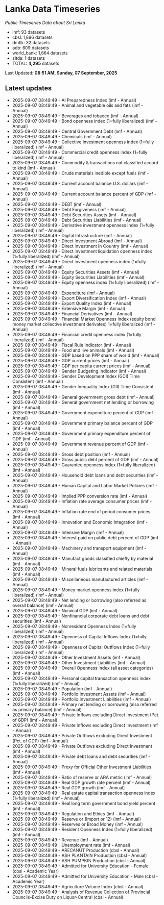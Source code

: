 # Lanka Data Timeseries
*Public Timeseries Data about Sri Lanka*

* imf: 93 datasets
* cbsl: 1,896 datasets
* dmtlk: 32 datasets
* adb: 609 datasets
* world_bank: 1,664 datasets
* sltda: 1 datasets
* TOTAL: **4,295** datasets

Last Updated: **08:51 AM, Sunday, 07 September, 2025**

## Latest updates

* 2025-09-07 08:49:49 - AI Preparedness Index (imf - Annual)
* 2025-09-07 08:49:49 - Animal and vegetable oils and fats (imf - Annual)
* 2025-09-07 08:49:49 - Beverages and tobacco (imf - Annual)
* 2025-09-07 08:49:49 - Bond openness index (1=fully liberalized) (imf - Annual)
* 2025-09-07 08:49:49 - Central Government Debt (imf - Annual)
* 2025-09-07 08:49:49 - Chemicals (imf - Annual)
* 2025-09-07 08:49:49 - Collective investment openness index (1=fully liberalized) (imf - Annual)
* 2025-09-07 08:49:49 - Commercial credit openness index (1=fully liberalized) (imf - Annual)
* 2025-09-07 08:49:49 - Commodity & transactions not classified accord to kind (imf - Annual)
* 2025-09-07 08:49:49 - Crude materials inedible except fuels (imf - Annual)
* 2025-09-07 08:49:49 - Current account balance U.S. dollars (imf - Annual)
* 2025-09-07 08:49:49 - Current account balance percent of GDP (imf - Annual)
* 2025-09-07 08:49:49 - DEBT (imf - Annual)
* 2025-09-07 08:49:49 - Debt Forgiveness (imf - Annual)
* 2025-09-07 08:49:49 - Debt Securities Assets (imf - Annual)
* 2025-09-07 08:49:49 - Debt Securities Liabilities (imf - Annual)
* 2025-09-07 08:49:49 - Derivative investment openness index (1=fully liberalized) (imf - Annual)
* 2025-09-07 08:49:49 - Digital Infrastructure (imf - Annual)
* 2025-09-07 08:49:49 - Direct Investment Abroad (imf - Annual)
* 2025-09-07 08:49:49 - Direct Investment In Country (imf - Annual)
* 2025-09-07 08:49:49 - Direct investment liquidation openness index (1=fully liberalized) (imf - Annual)
* 2025-09-07 08:49:49 - Direct investment openness index (1=fully liberalized) (imf - Annual)
* 2025-09-07 08:49:49 - Equity Securities Assets (imf - Annual)
* 2025-09-07 08:49:49 - Equity Securities Liabilities (imf - Annual)
* 2025-09-07 08:49:49 - Equity openness index (1=fully liberalized) (imf - Annual)
* 2025-09-07 08:49:49 - Expenditure (imf - Annual)
* 2025-09-07 08:49:49 - Export Diversification Index (imf - Annual)
* 2025-09-07 08:49:49 - Export Quality Index (imf - Annual)
* 2025-09-07 08:49:49 - Extensive Margin (imf - Annual)
* 2025-09-07 08:49:49 - Financial Derivatives (imf - Annual)
* 2025-09-07 08:49:49 - Financial Market Openness Index (equity bond money market collective investment derivates) 1=fully liberalized (imf - Annual)
* 2025-09-07 08:49:49 - Financial credit openness index (1=fully liberalized) (imf - Annual)
* 2025-09-07 08:49:49 - Fiscal Rule Indicator (imf - Annual)
* 2025-09-07 08:49:49 - Food and live animals (imf - Annual)
* 2025-09-07 08:49:49 - GDP based on PPP share of world (imf - Annual)
* 2025-09-07 08:49:49 - GDP current prices (imf - Annual)
* 2025-09-07 08:49:49 - GDP per capita current prices (imf - Annual)
* 2025-09-07 08:49:49 - Gender Budgeting Indicator (imf - Annual)
* 2025-09-07 08:49:49 - Gender Development Index (GDI) Time Consistent (imf - Annual)
* 2025-09-07 08:49:49 - Gender Inequality Index (GII) Time Consistent (imf - Annual)
* 2025-09-07 08:49:49 - General government gross debt (imf - Annual)
* 2025-09-07 08:49:49 - General government net lending or borrowing (imf - Annual)
* 2025-09-07 08:49:49 - Government expenditure percent of GDP (imf - Annual)
* 2025-09-07 08:49:49 - Government primary balance percent of GDP (imf - Annual)
* 2025-09-07 08:49:49 - Government primary expenditure percent of GDP (imf - Annual)
* 2025-09-07 08:49:49 - Government revenue percent of GDP (imf - Annual)
* 2025-09-07 08:49:49 - Gross debt position (imf - Annual)
* 2025-09-07 08:49:49 - Gross public debt percent of GDP (imf - Annual)
* 2025-09-07 08:49:49 - Guarantee openness index (1=fully liberalized) (imf - Annual)
* 2025-09-07 08:49:49 - Household debt loans and debt securities (imf - Annual)
* 2025-09-07 08:49:49 - Human Capital and Labor Market Policies (imf - Annual)
* 2025-09-07 08:49:49 - Implied PPP conversion rate (imf - Annual)
* 2025-09-07 08:49:49 - Inflation rate average consumer prices (imf - Annual)
* 2025-09-07 08:49:49 - Inflation rate end of period consumer prices (imf - Annual)
* 2025-09-07 08:49:49 - Innovation and Economic Integration (imf - Annual)
* 2025-09-07 08:49:49 - Intensive Margin (imf - Annual)
* 2025-09-07 08:49:49 - Interest paid on public debt percent of GDP (imf - Annual)
* 2025-09-07 08:49:49 - Machinery and transport equipment (imf - Annual)
* 2025-09-07 08:49:49 - Manufact goods classified chiefly by material (imf - Annual)
* 2025-09-07 08:49:49 - Mineral fuels lubricants and related materials (imf - Annual)
* 2025-09-07 08:49:49 - Miscellaneous manufactured articles (imf - Annual)
* 2025-09-07 08:49:49 - Money market openness index (1=fully liberalized) (imf - Annual)
* 2025-09-07 08:49:49 - Net lending or borrowing (also referred as overall balance) (imf - Annual)
* 2025-09-07 08:49:49 - Nominal GDP (imf - Annual)
* 2025-09-07 08:49:49 - Nonfinancial corporate debt loans and debt securities (imf - Annual)
* 2025-09-07 08:49:49 - Nonresident Openness Index (1=fully liberalized) (imf - Annual)
* 2025-09-07 08:49:49 - Openness of Capital Inflows Index (1=fully liberalized) (imf - Annual)
* 2025-09-07 08:49:49 - Openness of Capital Outflows Index (1=fully liberalized) (imf - Annual)
* 2025-09-07 08:49:49 - Other Investment Assets (imf - Annual)
* 2025-09-07 08:49:49 - Other Investment Liabilities (imf - Annual)
* 2025-09-07 08:49:49 - Overall Openness Index (all asset categories) (imf - Annual)
* 2025-09-07 08:49:49 - Personal capital transaction openness index (1=fully liberalized) (imf - Annual)
* 2025-09-07 08:49:49 - Population (imf - Annual)
* 2025-09-07 08:49:49 - Portfolio Investment Assets (imf - Annual)
* 2025-09-07 08:49:49 - Portfolio Investment Liabilities (imf - Annual)
* 2025-09-07 08:49:49 - Primary net lending or borrowing (also referred as primary balance) (imf - Annual)
* 2025-09-07 08:49:49 - Private Inflows excluding Direct Investment (Pct. of GDP) (imf - Annual)
* 2025-09-07 08:49:49 - Private Inflows excluding Direct Investment (imf - Annual)
* 2025-09-07 08:49:49 - Private Outflows excluding Direct Investment (Pct. of GDP) (imf - Annual)
* 2025-09-07 08:49:49 - Private Outflows excluding Direct Investment (imf - Annual)
* 2025-09-07 08:49:49 - Private debt loans and debt securities (imf - Annual)
* 2025-09-07 08:49:49 - Proxy for Official Other Investment Liabilities (imf - Annual)
* 2025-09-07 08:49:49 - Ratio of reserve or ARA metric (imf - Annual)
* 2025-09-07 08:49:49 - Real GDP growth rate percent (imf - Annual)
* 2025-09-07 08:49:49 - Real GDP growth (imf - Annual)
* 2025-09-07 08:49:49 - Real estate capital transaction openness index (1=fully liberalized) (imf - Annual)
* 2025-09-07 08:49:49 - Real long term government bond yield percent (imf - Annual)
* 2025-09-07 08:49:49 - Regulation and Ethics (imf - Annual)
* 2025-09-07 08:49:49 - Reserve or (Import or 12) (imf - Annual)
* 2025-09-07 08:49:49 - Reserves or Broad Money (imf - Annual)
* 2025-09-07 08:49:49 - Resident Openness Index (1=fully liberalized) (imf - Annual)
* 2025-09-07 08:49:49 - Revenue (imf - Annual)
* 2025-09-07 08:49:49 - Unemployment rate (imf - Annual)
* 2025-09-07 08:49:49 - ARECANUT Production (cbsl - Annual)
* 2025-09-07 08:49:49 - ASH PLANTAIN Production (cbsl - Annual)
* 2025-09-07 08:49:49 - ASH PUMPKIN Production (cbsl - Annual)
* 2025-09-07 08:49:49 - Admitted for University Education - Female (cbsl - Academic Year)
* 2025-09-07 08:49:49 - Admitted for University Education - Male (cbsl - Academic Year)
* 2025-09-07 08:49:49 - Agriculture Volume Index (cbsl - Annual)
* 2025-09-07 08:49:49 - Analysis of Revenue Collection of Provincial Councils-Excise Duty on Liquor-Central (cbsl - Annual)